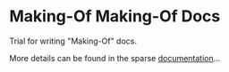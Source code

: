 # Making-Of Making-Of Docs

Trial for writing "Making-Of" docs.

More details can be found in the sparse [documentation](https://pitnyr.github.io/making-of-making-of/)...